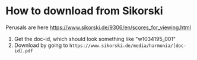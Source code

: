 # How to download from Sikorski

Perusals are here https://www.sikorski.de/9306/en/scores_for_viewing.html

1. Get the doc-id, which should look something like "w1034195_001"
2. Download by going to `https://www.sikorski.de/media/harmonia/[doc-id].pdf`

